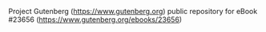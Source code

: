 Project Gutenberg (https://www.gutenberg.org) public repository for eBook #23656 (https://www.gutenberg.org/ebooks/23656)
